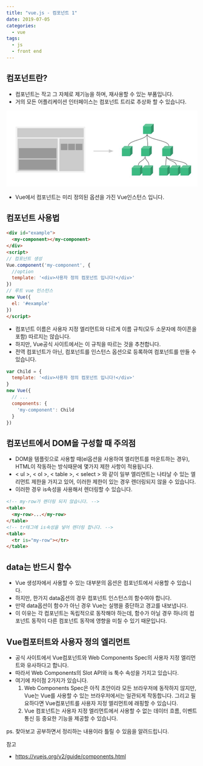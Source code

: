 ```yaml
---
title: "vue.js - 컴포넌트 1"
date: 2019-07-05
categories:
  - vue
tags:
  - js
  - front end
---
```


## 컴포넌트란?

- 컴포넌트는 작고 그 자체로 제기능을 하며, 재사용할 수 있는 부품입니다.
- 거의 모든 어플리케이션 인터페이스는 컴포넌트 트리로 추상화 할 수 있습니다.

![compent expression](/images/vue_component.JPG)

- Vue에서 컴포넌트는 미리 정의된 옵션을 가진 Vue인스턴스 입니다.

## 컴포넌트 사용법

```html
<div id="example">
  <my-component></my-component>
</div>
<script>
// 컴포넌트 생성
Vue.component('my-component', {
  //option
  template: '<div>사용자 정의 컴포넌트 입니다!</div>'
})
// 루트 vue 인스턴스
new Vue({
  el: '#example'
})
</script>
```

- 컴포넌트 이름은 사용자 지정 엘리먼트와 다르게 이름 규칙(모두 소문자에 하이픈을 포함) 따르지는 않습니다.
- 하지만, Vue공식 사이트에서는 이 규칙을 따르는 것을 추천합니다.
- 전역 컴포넌트가 아닌, 컴포넌트를 인스턴스 옵션으로 등록하여 컴포넌트를 만들 수 있습니다.

```javascript
var Child = {
  template: '<div>사용자 정의 컴포넌트 입니다!</div>'
}
new Vue({
  // ...
  components: {
    'my-component': Child
  }
})
```

## 컴포넌트에서 DOM을 구성할 때 주의점

- DOM을 템플릿으로 사용할 때(el옵션을 사용하여 엘리먼트를 마운트하는 경우), HTML이 작동하는 방식때문에 몇가지 제한 사항이 적용됩니다.
- < ul >, < ol >, < table >, < select > 와 같이 일부 엘리먼트는 나타날 수 있는 엘리먼트 제한을 가지고 있어, 이러한 제한이 있는 경우 렌더링되지 않을 수 있습니다.
- 이러한 경우 is속성을 사용해서 렌더링할 수 있습니다.

```html
<!-- my-row가 렌더링 되지 않습니다. -->
<table>
  <my-row>...</my-row>
</table>
<!-- tr태그에 is속성을 넣어 렌더링 합니다. -->
<table>
  <tr is="my-row"></tr>
</table>
```

## data는 반드시 함수

- Vue 생성자에서 사용할 수 있는 대부분의 옵션은 컴포넌트에서 사용할 수 있습니다.
- 하지만, 한가지 data옵션의 경우 컴포넌트 인스턴스의 함수여야 합니다.
- 만약 data옵션이 함수가 아닌 경우 Vue는 실행을 중단하고 경고를 내보냅니다.
- 이 이유는 각 컴포넌트는 독립적으로 동작해야 하는데, 함수가 아닐 경우 하나의 컴포넌트 동작이 다른 컴포넌트 동작에 영향을 미칠 수 있기 때문입니다.

## Vue컴포터트와 사용자 정의 엘리먼트

- 공식 사이트에서 Vue컴포넌트와 Web Components Spec의 사용자 지정 엘리먼트와 유사하다고 합니다.
- 따라서 Web Components의 Slot API와 is 툭수 속성을 가지고 있습니다.
- 여기에 차이점 2가지가 있습니다.
  1. Web Components Spec은 아직 초안이라 모든 브라우저에 동작하지 않지만, Vue는 Vue를 사용할 수 있는 브라우저에서는 일관되게 작동합니다. 그리고 필요하다면 Vue컴포넌트를 사용자 지정 엘리먼트에 래핑할 수 있습니다.
  2. Vue 컴포넌트는 사용자 지정 엘리먼트에서 사용할 수 없는 데이터 흐름, 이벤트 통신 등 중요한 기능을 제공할 수 있습니다.

ps. 찾아보고 공부하면서 정리하는 내용이라 틀릴 수 있음을 알려드립니다.

참고

- <https://vuejs.org/v2/guide/components.html>
